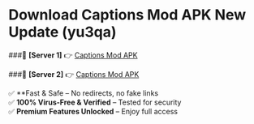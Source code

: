 # Download Captions Mod APK New Update (yu3qa)  



###🔹 **[Server 1]** 👉 [Captions Mod APK](https://apkcomod.com?title=Captions_Mod_APK) 

###🔹 **[Server 2]** 👉 [Captions Mod APK](https://apkcomod.com?title=Captions_Mod_APK)  

✅ **Fast & Safe – No redirects, no fake links  
✅ **100% Virus-Free & Verified** – Tested for security  
✅ **Premium Features Unlocked** – Enjoy full access  


